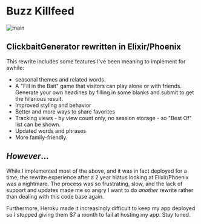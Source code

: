 # Buzz Killfeed
![main](https://github.com/shannonwells/BuzzKillfeed/actions/workflows/elixir.yml/badge.svg?branch=main)


## ClickbaitGenerator rewritten in Elixir/Phoenix
This rewrite includes some features I've been meaning to implement for awhile:

* seasonal themes and related words.
* A "Fill in the Bait" game that visitors can play alone or with friends.  
    Generate your own headines by filling in some blanks and submit to get the hilarious result.
* Improved styling and behavior
* Better and more ways to share favorites
* Tracking views - by view count only, no session storage - so "Best Of" list can be shown.
* Updated words and phrases
* More family-friendly.

## _However_...
While I implemented most of the above, and it was in fact deployed for a time, the rewrite experience 
after a 2 year hiatus looking at Elixir/Phoenix was a nightmare. The process was so frustrating, slow,
and the lack of support and updates made me so angry I want to do _another_ rewrite rather than dealing 
with this code base again.

Furthermore, Heroku made it increasingly difficult to keep my app deployed so I stopped giving them $7 a month
to fail at hosting my app.  Stay tuned.
